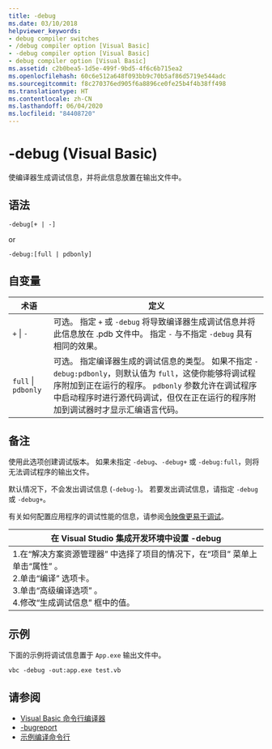 ```yaml
---
title: -debug
ms.date: 03/10/2018
helpviewer_keywords:
- debug compiler switches
- /debug compiler option [Visual Basic]
- -debug compiler option [Visual Basic]
- debug compiler option [Visual Basic]
ms.assetid: c2b0bea5-1d5e-499f-9bd5-4f6c6b715ea2
ms.openlocfilehash: 60c6e512a648f093bb9c70b5af86d5719e544adc
ms.sourcegitcommit: f8c270376ed905f6a8896ce0fe25b4f4b38ff498
ms.translationtype: HT
ms.contentlocale: zh-CN
ms.lasthandoff: 06/04/2020
ms.locfileid: "84408720"
---
```

# <a name="-debug-visual-basic"></a>-debug (Visual Basic)

使编译器生成调试信息，并将此信息放置在输出文件中。

## <a name="syntax"></a>语法

```console
-debug[+ | -]
```

or

```console
-debug:[full | pdbonly]
```

## <a name="arguments"></a>自变量

|术语|定义|
|---|---|
|`+` &#124; `-`|可选。 指定 `+` 或 `-debug` 将导致编译器生成调试信息并将此信息放在 .pdb 文件中。 指定 `-` 与不指定 `-debug` 具有相同的效果。|
|`full` &#124; `pdbonly`|可选。 指定编译器生成的调试信息的类型。 如果不指定 `-debug:pdbonly`，则默认值为 `full`，这使你能够将调试程序附加到正在运行的程序。 `pdbonly` 参数允许在调试程序中启动程序时进行源代码调试，但仅在正在运行的程序附加到调试器时才显示汇编语言代码。|

## <a name="remarks"></a>备注

使用此选项创建调试版本。 如果未指定 `-debug`、`-debug+` 或 `-debug:full`，则将无法调试程序的输出文件。

默认情况下，不会发出调试信息 (`-debug-`)。 若要发出调试信息，请指定 `-debug` 或 `-debug+`。

有关如何配置应用程序的调试性能的信息，请参阅[令映像更易于调试](../../../framework/debug-trace-profile/making-an-image-easier-to-debug.md)。

|在 Visual Studio 集成开发环境中设置 -debug|
|---|
|1.在“解决方案资源管理器”  中选择了项目的情况下，在“项目”  菜单上单击“属性”  。 <br />2.单击“编译”  选项卡。<br />3.单击“高级编译选项”  。<br />4.修改“生成调试信息”  框中的值。|

## <a name="example"></a>示例

下面的示例将调试信息置于 `App.exe` 输出文件中。

```console
vbc -debug -out:app.exe test.vb
```

## <a name="see-also"></a>请参阅

- [Visual Basic 命令行编译器](index.md)
- [-bugreport](bugreport.md)
- [示例编译命令行](sample-compilation-command-lines.md)
